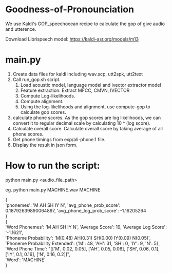 # Goodness-of-Pronounciation

We use Kaldi's GOP_speechocean recipe to calculate the gop of give audio and utterence.


Download Librispeech model: https://kaldi-asr.org/models/m13

# main.py

1. Create data files for kaldi including wav.scp, utt2spk, utt2text
2. Call run_gop.sh script.
   1. Load acoustic model, language model and ivector extractor model
   2. Feature extraction: Extract MFCC, CMVN, IVECTOR
   3. Compute Log-likelihoods.
   4. Compute alignment.
   5. Using the log-likelihoods and alignment, use compute-gop to calculate gop scores.
3. calculate phone scores. As the gop scores are log likelihoods, we can convert it to regular decimal scale by calculating 10 ^ (log score).
4. Calculate overall score. Calculate overall score by taking average of all phone scores.
5. Get phone timings from exp/ali-phone.1 file.
6. Display the result in json form.

# How to run the script:

python main.py <audio_file_path> <text>

eg. python main.py MACHINE.wav MACHINE

{  
'phonemes': 'M AH SH IY N', 'avg_phone_prob_score': 0.18792639890064897, 'avg_phone_log_prob_score': -1.16205264  
}  
{  
'Word Phonemes': 'M AH SH IY N', 'Average Score': 19, 'Average Log Score': '-1.1621',  
'Phoneme Probability': 'M(0.48) AH(0.31) SH(0.00) IY(0.09) N(0.05)',  
'Phoneme Probability Extended': {'M': 48, 'AH': 31, 'SH': 0, 'IY': 9, 'N': 5},  
'Word Phone Time': "[['M', 0.02, 0.05], ['AH', 0.05, 0.06], ['SH', 0.06, 0.1], ['IY', 0.1, 0.16], ['N', 0.16, 0.2]]",  
'Word': 'MACHINE'  
}

